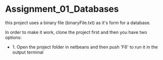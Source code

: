 # Assignment_01_Databases

<p>this project uses a binary file (binaryFile.txt) as it's form for a database.

In order to make it work, clone the project first and then you have two options:
<ul>
  <li>1. Open the project folder in netbeans and then push 'F6' to run it in the output terminal</li>
</ul>

</p>
